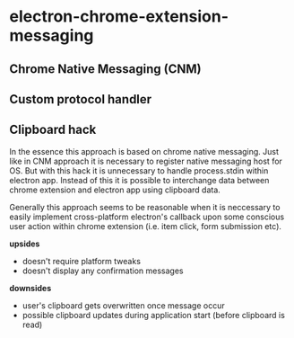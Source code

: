 # electron-chrome-extension-messaging #

## Chrome Native Messaging (CNM) ##

## Custom protocol handler ##

## Clipboard hack ##

In the essence this approach is based on chrome native messaging. Just like in CNM approach it is necessary to register native messaging host for OS. But with this hack it is unnecessary to handle process.stdin within electron app. Instead of this it is possible to interchange data between chrome extension and electron app using clipboard data.

Generally this approach seems to be reasonable when it is neccessary to easily implement cross-platform electron's callback upon some conscious user action within chrome extension (i.e. item click, form submission etc). 

**upsides**

- doesn't require platform tweaks 
- doesn't display any confirmation messages

**downsides**

- user's clipboard gets overwritten once message occur
- possible clipboard updates during application start (before clipboard is read)
